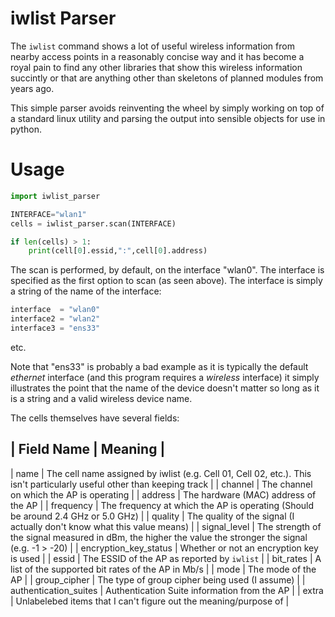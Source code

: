 # iwlist Parser
The `iwlist` command shows a lot of useful wireless information from nearby
access points in a reasonably concise way and it has become a royal pain to
find any other libraries that show this wireless information succintly or 
that are anything other than skeletons of planned modules from years ago.

This simple parser avoids reinventing the wheel by simply working on top of
a standard linux utility and parsing the output into sensible objects for
use in python.

# Usage

```python
import iwlist_parser

INTERFACE="wlan1"
cells = iwlist_parser.scan(INTERFACE)

if len(cells) > 1:
    print(cell[0].essid,":",cell[0].address)

```

The scan is performed, by default, on the interface "wlan0". The interface is
specified as the first option to scan (as seen above). The interface is simply
a string of the name of the interface:
    
```python
interface  = "wlan0"
interface2 = "wlan2"
interface3 = "ens33"
```

etc.

Note that "ens33" is probably a bad example as it is typically the default
_ethernet_ interface (and this program requires a _wireless_ interface) it
simply illustrates the point that the name of the device doesn't matter so
long as it is a string and a valid wireless device name.

The cells themselves have several fields:

| Field Name | Meaning |
------------------------
| name | The cell name assigned by iwlist (e.g. Cell 01, Cell 02, etc.). This isn't particularly useful other than keeping track |
| channel | The channel on which the AP is operating |
| address | The hardware (MAC) address of the AP |
| frequency | The frequency at which the AP is operating (Should be around 2.4 GHz or 5.0 GHz) |
| quality | The quality of the signal (I actually don't know what this value means) |
| signal_level | The strength of the signal measured in dBm, the higher the value the stronger the signal (e.g. -1 > -20) |
| encryption_key_status | Whether or not an encryption key is used | 
| essid | The ESSID of the AP as reported by `iwlist` |
| bit_rates | A list of the supported bit rates of the AP in Mb/s |
| mode | The mode of the AP |
| group_cipher | The type of group cipher being used (I assume) |
| authentication_suites | Authentication Suite information from the AP |
| extra | Unlabelebed items that I can't figure out the meaning/purpose of |

